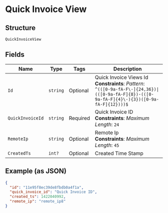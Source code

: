 
# Quick Invoice View

## Structure

`QuickInvoiceView`

## Fields

| Name | Type | Tags | Description |
|  --- | --- | --- | --- |
| `Id` | `string` | Optional | Quick Invoice Views Id<br>**Constraints**: *Pattern*: `^(([0-9a-fA-F\-]{24,36})\|(([0-9a-fA-F]{8})-(([0-9a-fA-F]{4}\-){3})([0-9a-fA-F]{12})))$` |
| `QuickInvoiceId` | `string` | Required | Quick Invoice ID<br>**Constraints**: *Maximum Length*: `24` |
| `RemoteIp` | `string` | Optional | Remote Ip<br>**Constraints**: *Maximum Length*: `45` |
| `CreatedTs` | `int?` | Optional | Created Time Stamp |

## Example (as JSON)

```json
{
  "id": "11e95f8ec39de8fbdb0a4f1a",
  "quick_invoice_id": "Quick Invoice ID",
  "created_ts": 1422040992,
  "remote_ip": "remote_ip8"
}
```

